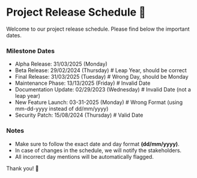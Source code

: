 # Project Release Schedule 🚀

Welcome to our project release schedule. Please find below the important dates.

### Milestone Dates

- Alpha Release: 31/03/2025 (Monday)
- Beta Release: 29/02/2024 (Thursday)  # Leap Year, should be correct
- Final Release: 31/03/2025 (Tuesday)  # Wrong Day, should be Monday
- Maintenance Phase: 13/13/2025 (Friday)  # Invalid Date
- Documentation Update: 02/29/2023 (Wednesday)  # Invalid Date (not a leap year)
- New Feature Launch: 03-31-2025 (Monday)  # Wrong Format (using mm-dd-yyyy instead of dd/mm/yyyy)
- Security Patch: 15/08/2024 (Thursday) # Valid Date

### Notes
- Make sure to follow the exact date and day format **(dd/mm/yyyy)**.
- In case of changes in the schedule, we will notify the stakeholders.
- All incorrect day mentions will be automatically flagged.

Thank you! 🎉
